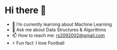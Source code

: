 <h1 text-align="center"> Hi there 👋 </h1>

- 🌱 I’m currently learning about Machine Learning
- 💬 Ask me about Data Structures & Algorithms
- 📫 How to reach me: rs2092002@gmail.com
- ⚡ Fun fact: I love Football 

<!--

- 🔭 I’m currently working on 

- 👯 I’m looking to collaborate on ...
- 🤔 I’m looking for help with ...


- 😄 Pronouns: ...

-->
